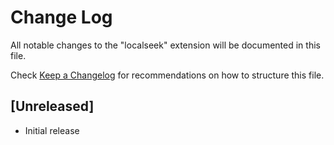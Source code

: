 # Change Log

All notable changes to the "localseek" extension will be documented in this file.

Check [Keep a Changelog](http://keepachangelog.com/) for recommendations on how to structure this file.

## [Unreleased]

- Initial release